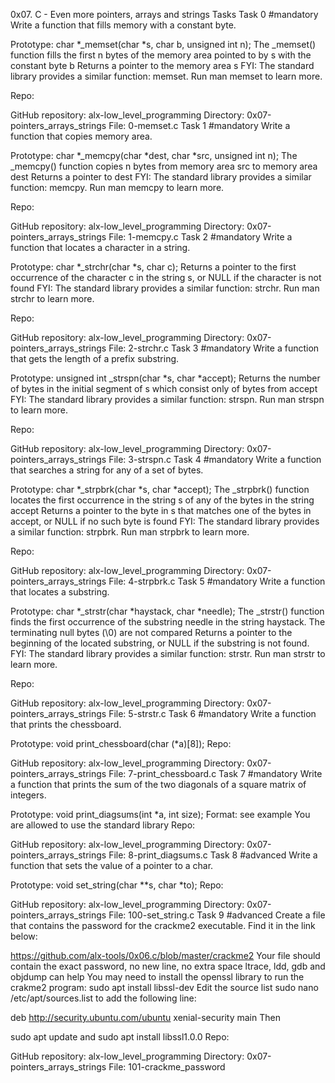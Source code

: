 0x07. C - Even more pointers, arrays and strings
Tasks
Task 0
#mandatory Write a function that fills memory with a constant byte.

Prototype: char *_memset(char *s, char b, unsigned int n);
The _memset() function fills the first n bytes of the memory area pointed to by s with the constant byte b
Returns a pointer to the memory area s
FYI: The standard library provides a similar function: memset. Run man memset to learn more.

Repo:

GitHub repository: alx-low_level_programming
Directory: 0x07-pointers_arrays_strings
File: 0-memset.c
Task 1
#mandatory Write a function that copies memory area.

Prototype: char *_memcpy(char *dest, char *src, unsigned int n);
The _memcpy() function copies n bytes from memory area src to memory area dest
Returns a pointer to dest
FYI: The standard library provides a similar function: memcpy. Run man memcpy to learn more.

Repo:

GitHub repository: alx-low_level_programming
Directory: 0x07-pointers_arrays_strings
File: 1-memcpy.c
Task 2
#mandatory Write a function that locates a character in a string.

Prototype: char *_strchr(char *s, char c);
Returns a pointer to the first occurrence of the character c in the string s, or NULL if the character is not found
FYI: The standard library provides a similar function: strchr. Run man strchr to learn more.

Repo:

GitHub repository: alx-low_level_programming
Directory: 0x07-pointers_arrays_strings
File: 2-strchr.c
Task 3
#mandatory Write a function that gets the length of a prefix substring.

Prototype: unsigned int _strspn(char *s, char *accept);
Returns the number of bytes in the initial segment of s which consist only of bytes from accept
FYI: The standard library provides a similar function: strspn. Run man strspn to learn more.

Repo:

GitHub repository: alx-low_level_programming
Directory: 0x07-pointers_arrays_strings
File: 3-strspn.c
Task 4
#mandatory Write a function that searches a string for any of a set of bytes.

Prototype: char *_strpbrk(char *s, char *accept);
The _strpbrk() function locates the first occurrence in the string s of any of the bytes in the string accept
Returns a pointer to the byte in s that matches one of the bytes in accept, or NULL if no such byte is found
FYI: The standard library provides a similar function: strpbrk. Run man strpbrk to learn more.

Repo:

GitHub repository: alx-low_level_programming
Directory: 0x07-pointers_arrays_strings
File: 4-strpbrk.c
Task 5
#mandatory Write a function that locates a substring.

Prototype: char *_strstr(char *haystack, char *needle);
The _strstr() function finds the first occurrence of the substring needle in the string haystack. The terminating null bytes (\0) are not compared
Returns a pointer to the beginning of the located substring, or NULL if the substring is not found.
FYI: The standard library provides a similar function: strstr. Run man strstr to learn more.

Repo:

GitHub repository: alx-low_level_programming
Directory: 0x07-pointers_arrays_strings
File: 5-strstr.c
Task 6
#mandatory Write a function that prints the chessboard.

Prototype: void print_chessboard(char (*a)[8]);
Repo:

GitHub repository: alx-low_level_programming
Directory: 0x07-pointers_arrays_strings
File: 7-print_chessboard.c
Task 7
#mandatory Write a function that prints the sum of the two diagonals of a square matrix of integers.

Prototype: void print_diagsums(int *a, int size);
Format: see example
You are allowed to use the standard library
Repo:

GitHub repository: alx-low_level_programming
Directory: 0x07-pointers_arrays_strings
File: 8-print_diagsums.c
Task 8
#advanced Write a function that sets the value of a pointer to a char.

Prototype: void set_string(char **s, char *to);
Repo:

GitHub repository: alx-low_level_programming
Directory: 0x07-pointers_arrays_strings
File: 100-set_string.c
Task 9
#advanced Create a file that contains the password for the crackme2 executable. Find it in the link below:

https://github.com/alx-tools/0x06.c/blob/master/crackme2
Your file should contain the exact password, no new line, no extra space ltrace, ldd, gdb and objdump can help You may need to install the openssl library to run the crakme2 program: sudo apt install libssl-dev Edit the source list sudo nano /etc/apt/sources.list to add the following line:

deb http://security.ubuntu.com/ubuntu xenial-security main
Then

sudo apt update and sudo apt install libssl1.0.0
Repo:

GitHub repository: alx-low_level_programming
Directory: 0x07-pointers_arrays_strings
File: 101-crackme_password

